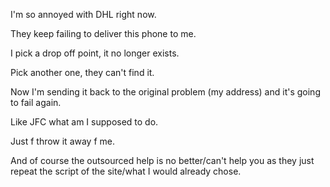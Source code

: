 I'm so annoyed with DHL right now.

They keep failing to deliver this phone to me.

I pick a drop off point, it no longer exists.

Pick another one, they can't find it.

Now I'm sending it back to the original problem (my address) and it's going to fail again.

Like JFC what am I supposed to do.

Just f throw it away f me.

And of course the outsourced help is no better/can't help you as they just repeat the script of the site/what I would already chose.